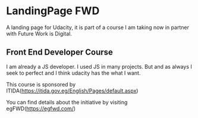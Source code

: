 # LandingPage FWD
A landing page for Udacity, it is part of a course I am taking now in partner with Future Work is Digital.

## Front End Developer Course 
I am already a JS developer. I used JS in many projects. But and as always I seek to perfect and I think udacity has the what I want. 

This course is sponsored by ITIDA(https://itida.gov.eg/English/Pages/default.aspx)

You can find details about the initiative by visiting egFWD(https://egfwd.com/)
